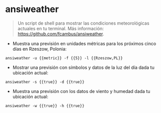 # ansiweather

> Un script de shell para mostrar las condiciones meteorológicas actuales en tu terminal.
> Más información: <https://github.com/fcambus/ansiweather>.

- Muestra una previsión en unidades métricas para los próximos cinco días en Rzeszow, Polonia:

`ansiweather -u {{metric}} -f {{5}} -l {{Rzeszow,PL}}`

- Mostrar una previsión con símbolos y datos de la luz del día dada tu ubicación actual:

`ansiweather -s {{true}} -d {{true}}`

- Muestra una previsión con los datos de viento y humedad dada tu ubicación actual:

`ansiweather -w {{true}} -h {{true}}`
